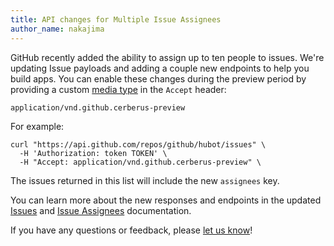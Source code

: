 ```yaml
---
title: API changes for Multiple Issue Assignees
author_name: nakajima
---
```

GitHub recently added the ability to assign up to ten people to issues. We're updating Issue payloads and adding a couple new endpoints to help you build apps. You can enable these changes during the preview period by providing a custom [media type][media-type] in the `Accept` header:

    application/vnd.github.cerberus-preview

For example:

``` command-line
curl "https://api.github.com/repos/github/hubot/issues" \
  -H 'Authorization: token TOKEN' \
  -H "Accept: application/vnd.github.cerberus-preview" \
```

The issues returned in this list will include the new `assignees` key.

You can learn more about the new responses and endpoints in the updated [Issues][issues] and [Issue Assignees][issue-assignees] documentation.

If you have any questions or feedback, please [let us know][contact]!


[media-type]: /v3/media
[issues]: /v3/issues
[issue-assignees]: /v3/issues/assignees
[contact]: https://github.com/contact?form%5Bsubject%5D=Multiple+Assignees+API


